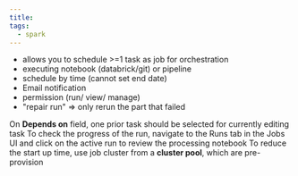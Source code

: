 ```yaml
---
title: 
tags:
  - spark
---
```

- allows you to schedule >=1 task as job for orchestration
- executing notebook (databrick/git) or pipeline
- schedule by time (cannot set end date)
- Email notification
- permission (run/ view/ manage)
- "repair run" => only rerun the part that failed

On **Depends on** field, one prior task should be selected for currently editing task
To check the progress of the run, navigate to the Runs tab in the Jobs UI and click on the active run to review the processing notebook
To reduce the start up time, use job cluster from a **cluster pool**, which are pre-provision